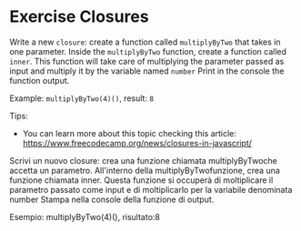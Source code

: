 # Exercise Closures

Write a new `closure`: create a function called `multiplyByTwo` that takes in one parameter.
Inside the `multiplyByTwo` function, create a function called `inner`. This function will take care of multiplying the parameter passed as input and multiply it by the variable named `number`
Print in the console the function output.

Example: `multiplyByTwo(4)()`, result: `8`

Tips:

- You can learn more about this topic checking this article: https://www.freecodecamp.org/news/closures-in-javascript/


Scrivi un nuovo closure: crea una funzione chiamata multiplyByTwoche accetta un parametro. All'interno della multiplyByTwofunzione, crea una funzione chiamata inner. Questa funzione si occuperà di moltiplicare il parametro passato come input e di moltiplicarlo per la variabile denominata number Stampa nella console della funzione di output.

Esempio: multiplyByTwo(4)(), risultato:8